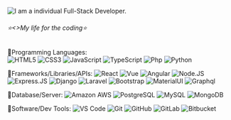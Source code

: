 ![I am a individual Full-Stack Developer.](https://upload.wikimedia.org/wikipedia/commons/thumb/f/f4/Build-website.jpg/800px-Build-website.jpg)

<div>
  <h6>⭐<>My life for the coding</>⭐</h6>

  🔹Programming Languages:<br>
    ![HTML5](https://img.shields.io/badge/-HTML5-E34F26?style=plastic&logo=html5&logoColor=white)
    ![CSS3](https://img.shields.io/badge/-CSS3-1572B6?style=plastic&logo=css3)
    ![JavaScript](https://img.shields.io/badge/-JavaScript-black?style=plastic&logo=javascript)
    ![TypeScript](https://img.shields.io/badge/-TypeScript-black?style=plastic&logo=typescript)
    ![Php](https://img.shields.io/badge/-php-394989?style=plastic&logo=php)
    ![Python](https://img.shields.io/badge/-Python-8fcfd1?style=plastic&logo=Python)

  🔹Frameworks/Libraries/APIs:
    ![React](https://img.shields.io/badge/-ReactJs-61DAFB?logo=react&logoColor=white&style=plastic)
    ![Vue](https://img.shields.io/badge/-VueJS-4FC08D?logo=Vue.js&style=plastic&logoColor=white)
    ![Angular](https://img.shields.io/badge/-Angular-DD0031?logo=Angular&style=plastic)
    ![Node.JS](https://img.shields.io/badge/-Node.JS-black?style=plastic&logo=Node.js) 
    ![Express.JS](https://img.shields.io/badge/-Express.JS-c7b198?style=plastic&logo=Express.JS) 
    ![Django](https://img.shields.io/badge/-Django-092E20?style=plastic&logo=Django)
    ![Laravel](https://img.shields.io/badge/-Laravel-FF2D20?logo=laravel&logoColor=white&style=plastic)
    ![Bootstrap](https://img.shields.io/badge/-Bootstrap-563D7C?style=plastic&logo=bootstrap)
    ![MaterialUI](https://img.shields.io/badge/-MatrialUI-0081CB?style=plastic&logo=material-ui)
    ![Graphql](https://img.shields.io/badge/-Graphql-E10098?style=plastic&logo=Graphql)
    
  🔹Database/Server:
    ![Amazon AWS](https://img.shields.io/badge/Amazon%20AWS-232F3E?style=plastic&logo=amazon-aws)
    ![PostgreSQL](https://img.shields.io/badge/-PostgreSQL-336791?style=plastic&logo=postgresql)
    ![MySQL](https://img.shields.io/badge/-MySQL-black?style=plastic&logo=mysql)
    ![MongoDB](https://img.shields.io/badge/-MongoDB-black?style=plastic&logo=mongodb)

  🔹Software/Dev Tools:
    ![VS Code](https://img.shields.io/badge/-VS%20Code-007ACC?style=plastic&logo=visual-studio-code)
    ![Git](https://img.shields.io/badge/-Git-black?style=plastic&logo=git)
    ![GitHub](https://img.shields.io/badge/-GitHub-181717?style=plastic&logo=github)
    ![GitLab](https://img.shields.io/badge/-GitLab-FCA121?style=plastic&logo=gitlab)
    ![Bitbucket](https://img.shields.io/badge/-Bitbucket-0052CC?logo=Bitbucket&style=plastic)
</div>


